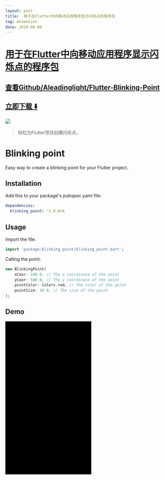 ```yaml
---
layout: post
title:  用于在Flutter中向移动应用程序显示闪烁点的程序包
tag: Animation
date: 2019-06-08
---
```


# [用于在Flutter中向移动应用程序显示闪烁点的程序包 ](http://github.com/Aleadinglight/Flutter-Blinking-Point) 



## [查看Github/Aleadinglight/Flutter-Blinking-Point](http://github.com/Aleadinglight/Flutter-Blinking-Point)
## [立即下载 ️⬇️ ](https://codeload.github.com/Aleadinglight/Flutter-Blinking-Point/zip/master) 


 
![](https://flutterawesome.com/content/images/2018/11/Flutter-Blinking-Pointx.gif)
 
>
> 轻松为Flutter项目创建闪烁点。
>

 
# Blinking point

Easy way to create a blinking point for your Flutter project.

## Installation

Add this to your package's pubspec.yaml file:

```yaml
dependencies:
  blinking_point: ^1.0.0+6
```

## Usage

Import the file.

```dart
import 'package:blinking_point/blinking_point.dart';
```

Calling the point: 

```dart
new BlinkingPoint(
    xCoor: 100.0, // The x coordinate of the point
    yCoor: 500.0, // The y coordinate of the point
    pointColor: Colors.red, // The color of the point
    pointSize: 10.0, // The size of the point
);
```

## Demo

![Demo](https://raw.githubusercontent.com/Aleadinglight/Flutter-Blinking-Point/master/../master/blinking.gif)
